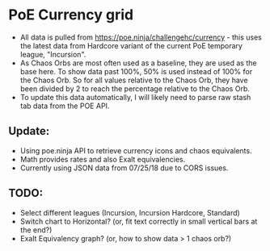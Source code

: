 # PoE Currency grid
- All data is pulled from https://poe.ninja/challengehc/currency - this uses the latest data from Hardcore variant of the current PoE temporary league, "Incursion".
- As Chaos Orbs are most often used as a baseline, they are used as the base here. To show data past 100%, 50% is used instead of 100% for the Chaos Orb. So for all values relative to the Chaos Orb, they have been divided by 2 to reach the percentage relative to the Chaos Orb.
- To update this data automatically, I will likely need to parse raw stash tab data from the POE API.

## Update: 
- Using poe.ninja API to retrieve currency icons and chaos equivalents. 
- Math provides rates and also Exalt equivalencies.
- Currently using JSON data from 07/25/18 due to CORS issues. 

## TODO:
- Select different leagues (Incursion, Incursion Hardcore, Standard)
- Switch chart to Horizontal? (or, fit text correctly in small vertical bars at the end?) 
- Exalt Equivalency graph? (or, how to show data > 1 chaos orb?)
